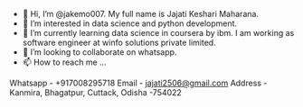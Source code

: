 - 👋 Hi, I’m @jakemo007. My full name is Jajati Keshari Maharana.
- 👀 I’m interested in data science and python development.
- 🌱 I’m currently learning data science in coursera by ibm. I am working as software engineer at winfo solutions private limited.
- 💞️ I’m looking to collaborate on whatsapp.
- 📫 How to reach me ...

<!---
jakemo007/jakemo007 is a ✨ special ✨ repository because its `README.md` (this file) appears on your GitHub profile.
You can click the Preview link to take a look at your changes.
--->
Whatsapp - +917008295718
Email - jajati2506@gmail.com
Address - Kanmira, 
          Bhagatpur,
          Cuttack, Odisha -754022
